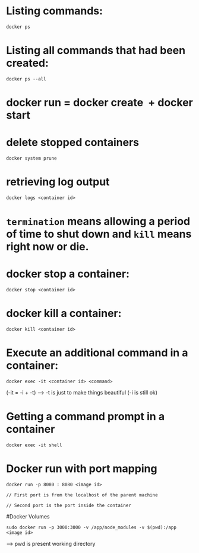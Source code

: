 # Listing commands:

```
docker ps
```

# Listing all commands that had been created:

```
docker ps --all
```

# docker run = docker create <image name> + docker start <container id>

# delete stopped containers

```
docker system prune
```

# retrieving log output

```
docker logs <container id>
```

# `termination` means allowing a period of time to shut down and `kill` means right now or die.

# docker stop a container:

```
docker stop <container id>
```

# docker kill a container:

```
docker kill <container id>
```

# Execute an additional command in a container:

```
docker exec -it <container id> <command>
```

(-it = -i + -t) --> -t is just to make things beautiful (-i is still ok)

# Getting a command prompt in a container

```
docker exec -it shell
```

# Docker run with port mapping

```
docker run -p 8080 : 8080 <image id>

// First port is from the localhost of the parent machine

// Second port is the port inside the container
```

#Docker Volumes

```
sudo docker run -p 3000:3000 -v /app/node_modules -v $(pwd):/app <image id>
```

--> pwd is present working directory
